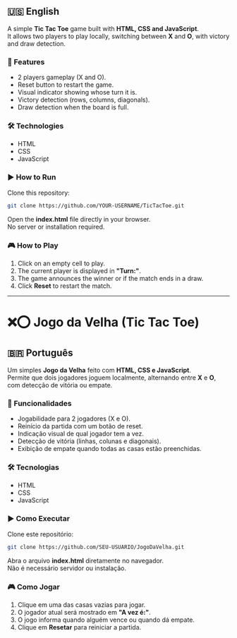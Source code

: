 ## 🇺🇸 English

A simple **Tic Tac Toe** game built with **HTML, CSS and JavaScript**.  
It allows two players to play locally, switching between **X** and **O**, with victory and draw detection.

### 🚀 Features
- 2 players gameplay (X and O).  
- Reset button to restart the game.  
- Visual indicator showing whose turn it is.  
- Victory detection (rows, columns, diagonals).  
- Draw detection when the board is full.  

### 🛠️ Technologies
- HTML  
- CSS  
- JavaScript  

### ▶️ How to Run
Clone this repository:

```bash
git clone https://github.com/YOUR-USERNAME/TicTacToe.git
```

Open the **index.html** file directly in your browser.  
No server or installation required.

### 🎮 How to Play
1. Click on an empty cell to play.  
2. The current player is displayed in **"Turn:"**.  
3. The game announces the winner or if the match ends in a draw.  
4. Click **Reset** to restart the match.

---

# ❌⭕ Jogo da Velha (Tic Tac Toe)

## 🇧🇷 Português

Um simples **Jogo da Velha** feito com **HTML, CSS e JavaScript**.  
Permite que dois jogadores joguem localmente, alternando entre **X** e **O**, com detecção de vitória ou empate.

### 🚀 Funcionalidades
- Jogabilidade para 2 jogadores (X e O).
- Reinício da partida com um botão de reset.
- Indicação visual de qual jogador tem a vez.
- Detecção de vitória (linhas, colunas e diagonais).
- Exibição de empate quando todas as casas estão preenchidas.

### 🛠️ Tecnologias
- HTML  
- CSS  
- JavaScript  

### ▶️ Como Executar
Clone este repositório:

```bash
git clone https://github.com/SEU-USUARIO/JogoDaVelha.git
```

Abra o arquivo **index.html** diretamente no navegador.  
Não é necessário servidor ou instalação.

### 🎮 Como Jogar
1. Clique em uma das casas vazias para jogar.  
2. O jogador atual será mostrado em **"A vez é:"**.  
3. O jogo informa quando alguém vence ou quando dá empate.  
4. Clique em **Resetar** para reiniciar a partida.
